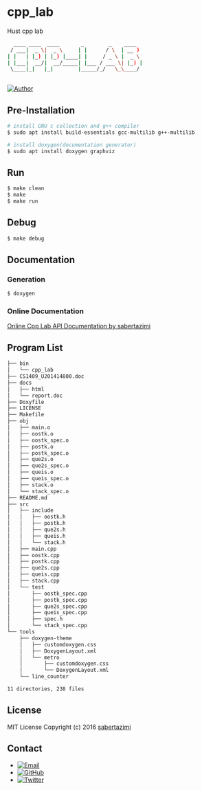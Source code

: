 # cpp_lab

Hust cpp lab

```sh
  ____ ____  ____       _        _    ____  
 / ___|  _ \|  _ \     | |      / \  | __ ) 
| |   | |_) | |_) |____| |     / _ \ |  _ \ 
| |___|  __/|  __/_____| |___ / ___ \| |_) |
 \____|_|   |_|        |_____/_/   \_\____/ 
                                            
```

[![Author](https://img.shields.io/badge/author-sabertazimi-lightgrey.svg)](https://github.com/sabertazimi)

## Pre-Installation

```sh
# install GNU c collection and g++ compiler
$ sudo apt install build-essentials gcc-multilib g++-multilib

# install doxygen(documentation generator)
$ sudo apt install doxygen graphviz
```

## Run

```sh
$ make clean
$ make
$ make run
```

## Debug

```sh
$ make debug
```

## Documentation

### Generation

```sh
$ doxygen
```

### Online Documentation

[Online Cpp Lab API Documentation by sabertazimi](http://sabertazimi.github.io/cpp-lab)

## Program List

```sh
├── bin
│   └── cpp_lab
├── CS1409_U201414800.doc
├── docs
│   ├── html
│   └── report.doc
├── Doxyfile
├── LICENSE
├── Makefile
├── obj
│   ├── main.o
│   ├── oostk.o
│   ├── oostk_spec.o
│   ├── postk.o
│   ├── postk_spec.o
│   ├── que2s.o
│   ├── que2s_spec.o
│   ├── queis.o
│   ├── queis_spec.o
│   ├── stack.o
│   └── stack_spec.o
├── README.md
├── src
│   ├── include
│   │   ├── oostk.h
│   │   ├── postk.h
│   │   ├── que2s.h
│   │   ├── queis.h
│   │   └── stack.h
│   ├── main.cpp
│   ├── oostk.cpp
│   ├── postk.cpp
│   ├── que2s.cpp
│   ├── queis.cpp
│   ├── stack.cpp
│   └── test
│       ├── oostk_spec.cpp
│       ├── postk_spec.cpp
│       ├── que2s_spec.cpp
│       ├── queis_spec.cpp
│       ├── spec.h
│       └── stack_spec.cpp
└── tools
    ├── doxygen-theme
    │   ├── customdoxygen.css
    │   ├── DoxygenLayout.xml
    │   └── metro
    │       ├── customdoxygen.css
    │       └── DoxygenLayout.xml
    └── line_counter

11 directories, 238 files
```

## License

MIT License Copyright (c) 2016 [sabertazimi](https://github.com/sabertazimi)

## Contact

-   [![Email](https://img.shields.io/badge/mailto-sabertazimi-brightgreen.svg?style=flat-square)](mailto:sabertazimi@gmail.com)
-   [![GitHub](https://img.shields.io/badge/contact-github-000000.svg?style=flat-square)](https://github.com/sabertazimi)
-   [![Twitter](https://img.shields.io/badge/contact-twitter-blue.svg?style=flat-square)](https://twitter.com/sabertazimi)
